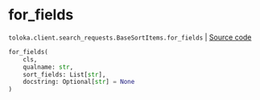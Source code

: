 # for_fields
`toloka.client.search_requests.BaseSortItems.for_fields` | [Source code](https://github.com/Toloka/toloka-kit/blob/v1.1.2/src/client/search_requests.py#L128)

```python
for_fields(
    cls,
    qualname: str,
    sort_fields: List[str],
    docstring: Optional[str] = None
)
```


